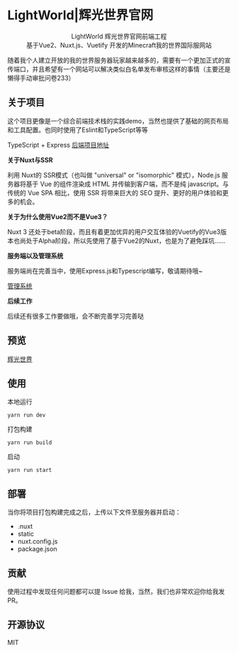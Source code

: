 # LightWorld|辉光世界官网

<p style="text-align:center;">
    LightWorld 辉光世界官网前端工程<br/>
    基于Vue2、Nuxt.js、Vuetify 开发的Minecraft我的世界国际服网站
<p/>

随着我个人建立开放的我的世界服务器玩家越来越多的，需要有一个更加正式的宣传端口，并且希望有一个网站可以解决类似白名单发布审核这样的事情（主要还是懒得手动审批问卷233）

## 关于项目

这个项目更像是一个综合前端技术栈的实践demo，当然也提供了基础的网页布局和工具配置。也同时使用了Eslint和TypeScript等等

TypeScript + Express [后端项目地址](https://github.com/MoMeak9/demo-express-http)

**关于Nuxt与SSR**

利用 Nuxt的 SSR模式（也叫做 "universal" or "isomorphic" 模式），Node.js 服务器将基于 Vue 的组件渲染成 HTML 并传输到客户端，而不是纯 javascript。与传统的 Vue SPA 相比，使用 SSR 将带来巨大的 SEO 提升、更好的用户体验和更多的机会。

**关于为什么使用Vue2而不是Vue3？**

Nuxt 3 还处于beta阶段，而且有着更加优异的用户交互体验的Vuetify的Vue3版本也尚处于Alpha阶段，所以先使用了基于Vue2的Nuxt，也是为了避免踩坑......

**服务端以及管理系统**

服务端尚在完善当中，使用Express.js和Typescript编写，敬请期待哦~

[管理系统](https://github.com/MoMeak9/MC-official-website-MS)

**后续工作**

后续还有很多工作要做哦，会不断完善学习完善哒

## 预览

[辉光世界](https://mc.syhwdsj.xyz/)

## 使用

本地运行

```shell
yarn run dev
```

打包构建

```shell
yarn run build
```

启动

```shell
yarn run start
```

## 部署

当你将项目打包构建完成之后，上传以下文件至服务器并启动：

- .nuxt
- static
- nuxt.config.js
- package.json

## 贡献

使用过程中发现任何问题都可以提 Issue 给我，当然，我们也非常欢迎你给我发 PR。

## 开源协议

MIT
